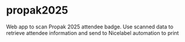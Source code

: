 # propak2025
Web app to scan Propak 2025 attendee badge. Use scanned data to retrieve attendee information and send to Nicelabel automation to print
